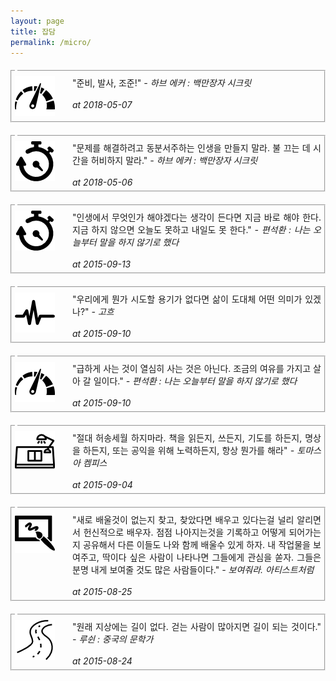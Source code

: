 ```yaml
---
layout: page
title: 잡담
permalink: /micro/
---
```


<fieldset style="margin:20px 0px 20px 0px;padding:5px;"><legend><span><strong></strong></span></legend><!--Creative Commons License--><div style="float: left; width: 88px; margin-top: 3px;"><img alt="Creative Commons License" style="border-width: 0" src="/images/speedometer26.png"/></div><div style="margin-left: 92px; margin-top: 3px; text-align: justify;">"준비, 발사, 조준!" <i>- <a>하브 에커 : 백만장자 시크릿</a><br><br>at 2018-05-07</i></div></fieldset>

<fieldset style="margin:20px 0px 20px 0px;padding:5px;"><legend><span><strong></strong></span></legend><!--Creative Commons License--><div style="float: left; width: 88px; margin-top: 3px;"><img alt="Creative Commons License" style="border-width: 0" src="/images/delivery39.png"/></div><div style="margin-left: 92px; margin-top: 3px; text-align: justify;">"문제를 해결하려고 동분서주하는 인생을 만들지 말라. 불 끄는 데 시간을 허비하지 말라." <i>- <a>하브 에커 : 백만장자 시크릿</a><br><br>at 2018-05-06</i></div></fieldset>

<fieldset style="margin:20px 0px 20px 0px;padding:5px;"><legend><span><strong></strong></span></legend><!--Creative Commons License--><div style="float: left; width: 88px; margin-top: 3px;"><img alt="Creative Commons License" style="border-width: 0" src="/images/delivery39.png"/></div><div style="margin-left: 92px; margin-top: 3px; text-align: justify;">"인생에서 무엇인가 해야겠다는 생각이 든다면 지금 바로 해야 한다. 지금 하지 않으면 오늘도 못하고 내일도 못 한다." <i>- <a>편석환 : 나는 오늘부터 말을 하지 않기로 했다</a><br><br>at 2015-09-13</i></div></fieldset>

<fieldset style="margin:20px 0px 20px 0px;padding:5px;"><legend><span><strong></strong></span></legend><!--Creative Commons License--><div style="float: left; width: 88px; margin-top: 3px;"><img alt="Creative Commons License" style="border-width: 0" src="/images/pulse1.png"/></div><div style="margin-left: 92px; margin-top: 3px; text-align: justify;">"우리에게 뭔가 시도할 용기가 없다면 삶이 도대체 어떤 의미가 있겠나?" <i>- <a>고흐</a><br><br>at 2015-09-10</i></div></fieldset>

<fieldset style="margin:20px 0px 20px 0px;padding:5px;"><legend><span><strong></strong></span></legend><!--Creative Commons License--><div style="float: left; width: 88px; margin-top: 3px;"><img alt="Creative Commons License" style="border-width: 0" src="/images/speedometer26.png"/></div><div style="margin-left: 92px; margin-top: 3px; text-align: justify;">"급하게 사는 것이 열심히 사는 것은 아닌다. 조금의 여유를 가지고 살아 갈 일이다." <i>- <a>편석환 : 나는 오늘부터 말을 하지 않기로 했다</a><br><br>at 2015-09-10</i></div></fieldset>

<fieldset style="margin:20px 0px 20px 0px;padding:5px;"><legend><span><strong></strong></span></legend><!--Creative Commons License--><div style="float: left; width: 88px; margin-top: 3px;"><img alt="Creative Commons License" style="border-width: 0" src="/images/table7.png"/></div><div style="margin-left: 92px; margin-top: 3px; text-align: justify;">"절대 허송세월 하지마라. 책을 읽든지, 쓰든지, 기도를 하든지, 명상을 하든지, 또는 공익을 위해 노력하든지, 항상 뭔가를 해라" <i>- <a>토마스 아 켐피스</a><br><br>at 2015-09-04</i></div></fieldset>

<fieldset style="margin:20px 0px 20px 0px;padding:5px;"><legend><span><strong></strong></span></legend><!--Creative Commons License--><div style="float: left; width: 88px; margin-top: 3px;"><img alt="Creative Commons License" style="border-width: 0" src="/images/paint86.png"/></div><div style="margin-left: 92px; margin-top: 3px; text-align: justify;">"새로 배울것이 없는지 찾고, 찾았다면 배우고 있다는걸 널리 알리면서 헌신적으로 배우자. 점점 나아지는것을 기록하고 어떻게 되어가는지 공유해서 다른 이들도 나와 함께 배울수 있게 하자. 내 작업물을 보여주고, 딱이다 싶은 사람이 나타나면 그들에게 관심을 쏟자. 그들은 분명 내게 보여줄 것도 많은 사람들이다." <i>- <a>보여줘라. 아티스트처럼</a><br><br>at 2015-08-25</i></div></fieldset>

<fieldset style="margin:20px 0px 20px 0px;padding:5px;"><legend><span><strong></strong></span></legend><!--Creative Commons License--><div style="float: left; width: 88px; margin-top: 3px;"><img alt="Creative Commons License" style="border-width: 0" src="/images/road23.png"/></div><div style="margin-left: 92px; margin-top: 3px; text-align: justify;">"원래 지상에는 길이 없다. 걷는 사람이 많아지면 길이 되는 것이다." <i>- <a>루쉰 : 중국의 문학가</a><br><br>at 2015-08-24</i></div></fieldset>


